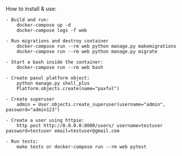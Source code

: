How to install & use:

    - Build and run:
        docker-compose up -d
        docker-compose logs -f web

    - Run migrations and destroy container
        docker-compose run --rm web python manage.py makemigrations
        docker-compose run --rm web python manage.py migrate

    - Start a bash inside the container:
        docker-compose run --rm web bash

    - Create paxul platform object:
        python manage.py shell_plus
        Platform.objects.create(name="paxful")

    - Create superuser
        admin = User.objects.create_superuser(username="admin", password="admin123")

    - Create a user using httpie:
        http post http://0.0.0.0:8000/users/ username=testuser password=testuser email=testuser@gmail.com

    - Run tests:
        make tests or docker-compose run --rm web pytest
